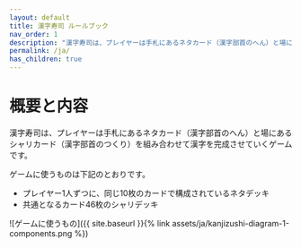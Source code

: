 ```yaml
---
layout: default
title: 漢字寿司 ルールブック
nav_order: 1
description: "漢字寿司は、プレイヤーは手札にあるネタカード（漢字部首のへん）と場にあるシャリカード（漢字部首のつくり）を組み合わせて漢字を完成させていくゲームです。"
permalink: /ja/
has_children: true
---
```


# 概要と内容

漢字寿司は、プレイヤーは手札にあるネタカード（漢字部首のへん）と場にあるシャリカード（漢字部首のつくり）を組み合わせて漢字を完成させていくゲームです。

ゲームに使うものは下記のとおりです。

- プレイヤー1人ずつに、同じ10枚のカードで構成されているネタデッキ
- 共通となるカード46枚のシャリデッキ

![ゲームに使うもの]({{ site.baseurl }}{% link assets/ja/kanjizushi-diagram-1-components.png %})
